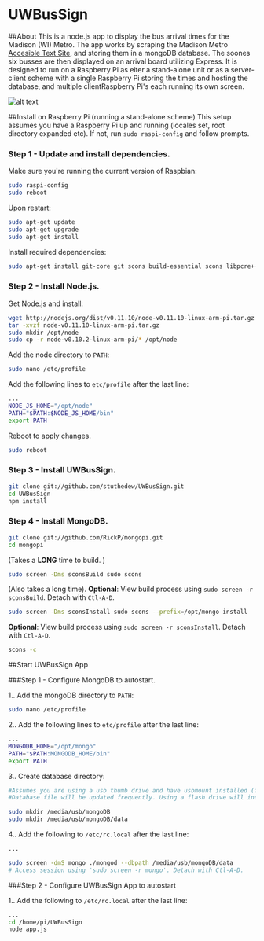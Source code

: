 UWBusSign
=========

##About
This is a node.js app to display the bus arrival times for the Madison (WI) Metro. The app works by scraping the Madison Metro [Accesible Text Site](http://webwatch.cityofmadison.com/webwatch/ada.aspx), and storing them in a mongoDB database. The soones six busses are then displayed on an arrival board utilizing Express. It is designed to run on a Raspberry Pi as eiter a stand-alone unit or as a server-client scheme with a single Raspberry Pi storing the times and hosting the database, and multiple clientRaspberry Pi's each running its own screen.

![alt text](https://raw.github.com/stuthedew/UWBusSign/master/public/images/Screenshot.png "UWBus sign screenshot")


##Install on Raspberry Pi (running a stand-alone scheme)
This setup assumes you have a Raspberry Pi up and running (locales set, root directory expanded etc). If not, run `sudo raspi-config` and follow prompts.

### Step 1 - Update and install dependencies.


Make sure you're running the current version of Raspbian:
```sh
sudo raspi-config
sudo reboot
```

Upon restart:
```sh
sudo apt-get update
sudo apt-get upgrade
sudo apt-get install
```

Install required dependencies:
```sh
sudo apt-get install git-core git scons build-essential scons libpcre++-dev xulrunner-dev libboost-dev libboost-program-options-dev libboost-thread-dev libboost-filesystem-dev screen usbmount
```

### Step 2 - Install Node.js.

Get Node.js and install:
```sh
wget http://nodejs.org/dist/v0.11.10/node-v0.11.10-linux-arm-pi.tar.gz
tar -xvzf node-v0.11.10-linux-arm-pi.tar.gz
sudo mkdir /opt/node
sudo cp -r node-v0.10.2-linux-arm-pi/* /opt/node
```

Add the node directory to `PATH`:
```sh
sudo nano /etc/profile
```
Add the following lines to `etc/profile` after the last line:
```sh
...
NODE_JS_HOME="/opt/node"
PATH="$PATH:$NODE_JS_HOME/bin"
export PATH
```

Reboot to apply changes.
```sh
sudo reboot
```

### Step 3 - Install UWBusSign.

```sh
git clone git://github.com/stuthedew/UWBusSign.git
cd UWBusSign
npm install
```

### Step 4 - Install MongoDB.
```sh
git clone git://github.com/RickP/mongopi.git
cd mongopi
```

(Takes a **LONG** time to build. )
```sh
sudo screen -Dms sconsBuild sudo scons 
```

(Also takes a long time).
**Optional**: View build process using `sudo screen -r sconsBuild`. Detach with `Ctl-A-D`.

```sh
sudo screen -Dms sconsInstall sudo scons --prefix=/opt/mongo install
```

**Optional**: View build process using `sudo screen -r sconsInstall`. Detach with `Ctl-A-D`.

```sh
scons -c
```

##Start UWBusSign App

###Step 1 - Configure MongoDB to autostart.

1.. Add the mongoDB directory to `PATH`:
```sh
sudo nano /etc/profile
```

2.. Add the following lines to `etc/profile` after the last line:
```sh
...
MONGODB_HOME="/opt/mongo"
PATH="$PATH:MONGODB_HOME/bin"
export PATH
```
3.. Create database directory:
```sh
#Assumes you are using a usb thumb drive and have usbmount installed (from install step 1).
#Database file will be updated frequently. Using a flash drive will increase the longevity of the Raspberry Pi SD card.

sudo mkdir /media/usb/mongoDB
sudo mkdir /media/usb/mongoDB/data
```

4.. Add the following to `/etc/rc.local` after the last line:

```sh
...

sudo screen -dmS mongo ./mongod --dbpath /media/usb/mongoDB/data
# Access session using 'sudo screen -r mongo'. Detach with Ctl-A-D.
```

###Step 2 - Configure UWBusSign App to autostart

1.. Add the following to `/etc/rc.local` after the last line:

```sh
...
cd /home/pi/UWBusSign
node app.js
```
